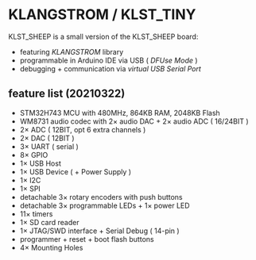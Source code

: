 # KLANGSTROM / KLST_TINY

KLST_SHEEP is a small version of the KLST_SHEEP board:

- featuring *KLANGSTROM* library
- programmable in Arduino IDE via USB ( *DFUse Mode* )
- debugging + communication via *virtual USB Serial Port*

## feature list (20210322)

- STM32H743 MCU with 480MHz, 864KB RAM, 2048KB Flash
- WM8731 audio codec with 2× audio DAC + 2× audio ADC ( 16/24BIT )
- 2× ADC ( 12BIT, opt 6 extra channels )
- 2× DAC ( 12BIT )
- 3× UART ( serial )
- 8× GPIO
- 1× USB Host
- 1× USB Device ( + Power Supply )
- 1× I2C 
- 1× SPI 
- detachable 3× rotary encoders with push buttons
- detachable 3× programmable LEDs + 1× power LED
- 11× timers
- 1× SD card reader
- 1× JTAG/SWD interface + Serial Debug ( 14-pin )
- programmer + reset + boot flash buttons
- 4× Mounting Holes

